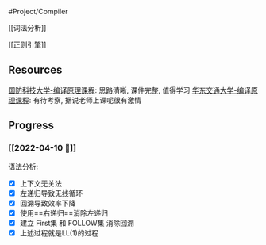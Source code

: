 #Project/Compiler

[[词法分析]]

[[正则引擎]]


## Resources
[国防科技大学-编译原理课程](https://www.icourse163.org/learn/NUDT-1003101005?tid=1467085462#/learn/content): 思路清晰, 课件完整, 值得学习
[华东交通大学-编译原理课程](https://www.icourse163.org/learn/ECJTU-1463143168?tid=1467136475#/learn/content): 有待考察, 据说老师上课呢很有激情

## Progress

### [[2022-04-10 📅]]
语法分析:
- [x] 上下文无关法
- [x] 左递归导致无线循环
- [x] 回溯导致效率下降
- [x] 使用==右递归==消除左递归
- [x] 建立 First集 和 FOLLOW集 消除回溯
- [x] 上述过程就是LL(1)的过程